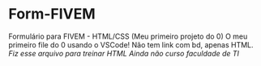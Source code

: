 # Form-FIVEM
Formulário para FIVEM - HTML/CSS (Meu primeiro projeto do 0)
O meu primeiro file do 0 usando o VSCode! Não tem link com bd, apenas HTML.
*Fiz esse arquivo para treinar HTML*
*Ainda não curso faculdade de TI*

